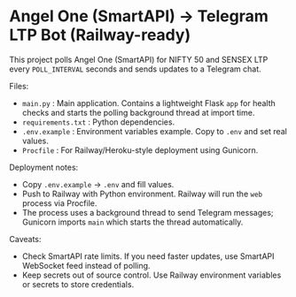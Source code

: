 # Angel One (SmartAPI) -> Telegram LTP Bot (Railway-ready)

This project polls Angel One (SmartAPI) for NIFTY 50 and SENSEX LTP every `POLL_INTERVAL` seconds and sends updates to a Telegram chat.

Files:
- `main.py` : Main application. Contains a lightweight Flask `app` for health checks and starts the polling background thread at import time.
- `requirements.txt` : Python dependencies.
- `.env.example` : Environment variables example. Copy to `.env` and set real values.
- `Procfile` : For Railway/Heroku-style deployment using Gunicorn.

Deployment notes:
- Copy `.env.example` -> `.env` and fill values.
- Push to Railway with Python environment. Railway will run the `web` process via Procfile.
- The process uses a background thread to send Telegram messages; Gunicorn imports `main` which starts the thread automatically.

Caveats:
- Check SmartAPI rate limits. If you need faster updates, use SmartAPI WebSocket feed instead of polling.
- Keep secrets out of source control. Use Railway environment variables or secrets to store credentials.
